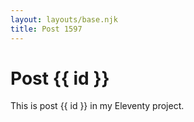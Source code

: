 ```yaml
---
layout: layouts/base.njk
title: Post 1597
---
```


# Post {{ id }}

This is post {{ id }} in my Eleventy project.
